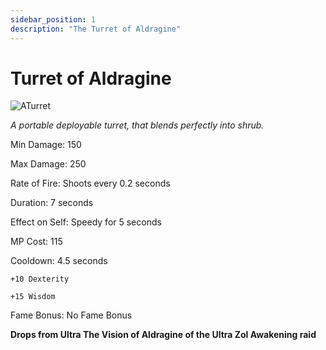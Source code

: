 ```yaml
---
sidebar_position: 1
description: "The Turret of Aldragine"
---
```


# Turret of Aldragine

![ATurret](https://vwiki.valorserver.com/api/item/picture/turret%20of%20aldragine)

<i>A portable deployable turret, that blends perfectly into shrub.</i>

Min Damage: 150

Max Damage: 250

Rate of Fire: Shoots every 0.2 seconds

Duration: 7 seconds

Effect on Self: Speedy for 5 seconds

MP Cost: 115

Cooldown: 4.5 seconds

    +10 Dexterity
    
    +15 Wisdom
    
Fame Bonus: No Fame Bonus

**Drops from Ultra The Vision of Aldragine of the Ultra Zol Awakening raid**
